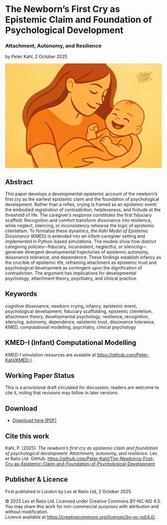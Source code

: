 # The Newborn’s First Cry as Epistemic Claim and Foundation of Psychological Development

### Attachment, Autonomy, and Resilience

by Peter Kahl, 2 October 2025

![A stylised illustration of a mother holding her smiling infant, rendered in warm orange tones. The image symbolises the newborn’s cry and caregiver recognition as the foundational exchange of epistemic life, where comfort and care scaffold resilience and autonomy.](https://github.com/Peter-Kahl/The-Newborns-First-Cry-as-Epistemic-Claim-and-Foundation-of-Psychological-Development/blob/main/mum_baby.jpg?raw=true)

## Abstract

This paper develops a developmental–epistemic account of the newborn’s first cry as the earliest epistemic claim and the foundation of psychological development. Rather than a reflex, crying is framed as an epistemic event: the embodied registration of contradiction, helplessness, and finitude at the threshold of life. The caregiver’s response constitutes the first fiduciary scaffold. Recognition and comfort transform dissonance into resilience, while neglect, silencing, or inconsistency rehearse the logic of epistemic clientelism. To formalise these dynamics, the _Kahl Model of Epistemic Dissonance_ (KMED) is extended into an infant–caregiver setting and implemented in Python-based simulations. The models show how distinct caregiving policies—fiduciary, inconsistent, neglectful, or silencing—generate divergent developmental trajectories of epistemic autonomy, dissonance tolerance, and dependence. These findings establish infancy as the crucible of epistemic life, reframing attachment as epistemic trust and psychological development as contingent upon the dignification of contradiction. The argument has implications for developmental psychology, attachment theory, psychiatry, and clinical practice.

## Keywords

cognitive dissonance, newborn crying, infancy, epistemic event, psychological development, fiduciary scaffolding, epistemic clientelism, attachment theory, developmental psychology, resilience, recognition, silencing, autonomy, dependence, epistemic trust, dissonance tolerance, KMED, computational modelling, psychiatry, clinical psychology

## KMED-I (Infant) Computational Modelling

KMED-I simulation resources are avaiable at https://github.com/Peter-Kahl/KMED-I .

## Working Paper Status

This is a provisional draft circulated for discussion; readers are welcome to cite it, noting that revisions may follow in later versions.

## Download

- [Download here (PDF)](https://raw.githubusercontent.com/Peter-Kahl/The-Newborns-First-Cry-as-Epistemic-Claim-and-Foundation-of-Psychological-Development/master/Kahl_P_Newborn_Crying_as_the_First_Epistemic_Claim_2025-10-02.pdf)

## Cite this work

Kahl, P. (2025). _The newborn’s first cry as epistemic claim and foundation of psychological development: Attachment, autonomy, and resilience_. Lex et Ratio Ltd. GitHub: https://github.com/Peter-Kahl/The-Newborns-First-Cry-as-Epistemic-Claim-and-Foundation-of-Psychological-Development

## Publisher & Licence

First published in London by Lex et Ratio Ltd, 2 October 2025.

© 2025 Lex et Ratio Ltd. Licensed under Creative Commons BY-NC-ND 4.0.\
You may share this work for non-commercial purposes with attribution and without modification.\
Licence available at https://creativecommons.org/licenses/by-nc-nd/4.0/ .